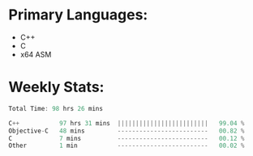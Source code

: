 # Primary Languages:
- C++
- C
- x64 ASM

# Weekly Stats:
<!--START_SECTION:waka-->

```C++
Total Time: 98 hrs 26 mins

C++           97 hrs 31 mins  |||||||||||||||||||||||||   99.04 %
Objective-C   48 mins         -------------------------   00.82 %
C             7 mins          -------------------------   00.12 %
Other         1 min           -------------------------   00.02 %
```

<!--END_SECTION:waka-->


